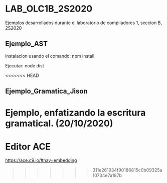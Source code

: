 # LAB_OLC1B_2S2020
Ejemplos desarrollados durante el laboratorio de compiladores 1, seccion B, 2S2020

## Ejemplo_AST

instalacion usando el comando: npm install

Ejecutar: node dist

<<<<<<< HEAD
## Ejemplo_Gramatica_Jison
Ejemplo, enfatizando la escritura gramatical. (20/10/2020)
=======

# Editor ACE
https://ace.c9.io/#nav=embedding
>>>>>>> 311e261934f90186815c0b09325a10734e7a187b
